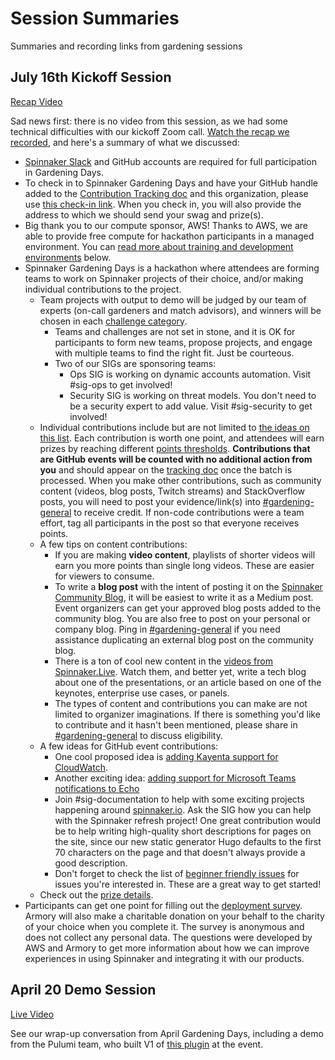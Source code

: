 # Session Summaries
Summaries and recording links from gardening sessions



## July 16th Kickoff Session

[Recap Video](https://youtu.be/k4-rBm3LZAo)

Sad news first: there is no video from this session, as we had some technical difficulties with our kickoff Zoom call. [Watch the recap we recorded](https://youtu.be/k4-rBm3LZAo), and here's a summary of what we discussed:
- [Spinnaker Slack](https://join.spinnaker.io) and GitHub accounts are required for full participation in Gardening Days.
- To check in to Spinnaker Gardening Days and have your GitHub handle added to the [Contribution Tracking doc](https://go.armory.io/contributors) and this organization, please use [this check-in link](https://go.armory.io/gardening-checkin). When you check in, you will also provide the address to which we should send your swag and prize(s).
- Big thank you to our compute sponsor, AWS! Thanks to AWS, we are able to provide free compute for hackathon participants in a managed environment. You can [read more about training and development environments](README.md#training-and-development-environments) below.
- Spinnaker Gardening Days is a hackathon where attendees are forming teams to work on Spinnaker projects of their choice, and/or making individual contributions to the project.
  - Team projects with output to demo will be judged by our team of experts (on-call gardeners and match advisors), and winners will be chosen in each [challenge category](README.md#team-challenges).
    - Teams and challenges are not set in stone, and it is OK for participants to form new teams, propose projects, and engage with multiple teams to find the right fit. Just be courteous.
    - Two of our SIGs are sponsoring teams: 
      - Ops SIG is working on dynamic accounts automation. Visit #sig-ops to get involved!
      - Security SIG is working on threat models. You don't need to be a security expert to add value. Visit #sig-security to get involved!
  - Individual contributions include but are not limited to [the ideas on this list](https://spinnaker.io/community/gardening/what-to-hack/). Each contribution is worth one point, and attendees will earn prizes by reaching different [points thresholds](README.md#prizes). __Contributions that are GitHub events will be counted with no additional action from you__ and should appear on the [tracking doc](go.armory.io/contributors) once the batch is processed. When you make other contributions, such as community content (videos, blog posts, Twitch streams) and StackOverflow posts, you will need to post your evidence/link(s) into [#gardening-general](https://spinnakerteam.slack.com/archives/CV4A90DPF) to receive credit. If non-code contributions were a team effort, tag all participants in the post so that everyone receives points. 
  - A few tips on content contributions:
    - If you are making __video content__, playlists of shorter videos will earn you more points than single long videos. These are easier for viewers to consume.
    - To write a __blog post__ with the intent of posting it on the [Spinnaker Community Blog](https://blog.spinnaker.io/), it will be easiest to write it as a Medium post. Event organizers can get your approved blog posts added to the community blog. You are also free to post on your personal or company blog. Ping in [#gardening-general](https://spinnakerteam.slack.com/archives/CV4A90DPF) if you need assistance duplicating an external blog post on the community blog.
    - There is a ton of cool new content in the [videos from Spinnaker.Live](https://www.youtube.com/playlist?list=PL4yLrwUObNkvO80Bjln8_DJXxQNSYrtEs). Watch them, and better yet, write a tech blog about one of the presentations, or an article based on one of the keynotes, enterprise use cases, or panels.
    - The types of content and contributions you can make are not limited to organizer imaginations. If there is something you'd like to contribute and it hasn't been mentioned, please share in [#gardening-general](https://spinnakerteam.slack.com/archives/CV4A90DPF) to discuss eligibility.
  - A few ideas for GitHub event contributions:
    - One cool proposed idea is [adding Kayenta support for CloudWatch](https://github.com/spinnaker/spinnaker/issues/5888).
    - Another exciting idea: [adding support for Microsoft Teams notifications to Echo](https://github.com/spinnaker/spinnaker/issues/5826)
    - Join #sig-documentation to help with some exciting projects happening around [spinnaker.io](https://www.spinnaker.io). Ask the SIG how you can help with the Spinnaker refresh project! One great contribution would be to help writing high-quality short descriptions for pages on the site, since our new static generator Hugo defaults to the first 70 characters on the page and that doesn't always provide a good description.
    - Don't forget to check the list of [beginner friendly issues](https://github.com/spinnaker/spinnaker/issues?q=is%3Aopen+is%3Aissue+label%3A%22beginner+friendly%22) for issues you're interested in. These are a great way to get started!
  - Check out the [prize details](README.md#prizes).
- Participants can get one point for filling out the [deployment survey](https://go.armory.io/deployment-survey). Armory will also make a charitable donation on your behalf to the charity of your choice when you complete it. The survey is anonymous and does not collect any personal data. The questions were developed by AWS and Armory to get more information about how we can improve experiences in using Spinnaker and integrating it with our products.

## April 20 Demo Session

[Live Video](https://youtu.be/citRO_q0Z0c)

See our wrap-up conversation from April Gardening Days, including a demo from the Pulumi team, who built V1 of [this plugin](https://www.pulumi.com/docs/guides/continuous-delivery/spinnaker/) at the event.
